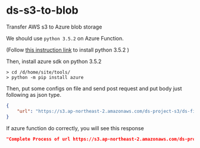 # ds-s3-to-blob
Transfer AWS s3 to Azure blob storage

We should use ```python 3.5.2``` on Azure Function.

(Follow [this instruction link](https://prmadi.com/running-python-code-on-azure-functions-app/) to install python 3.5.2 )

Then, install azure sdk on python 3.5.2

```
> cd /d/home/site/tools/
> python -m pip install azure 
```

Then, put some configs on file and send post request and put body just following as json type.   

```json
{
    "url": "https://s3.ap-northeast-2.amazonaws.com/ds-project-s3/ds-files/README.md" 
}
```

If azure function do correctly, you will see this response 

```json
"Complete Process of url https://s3.ap-northeast-2.amazonaws.com/ds-project-s3/ds-files/test.txt"
```
